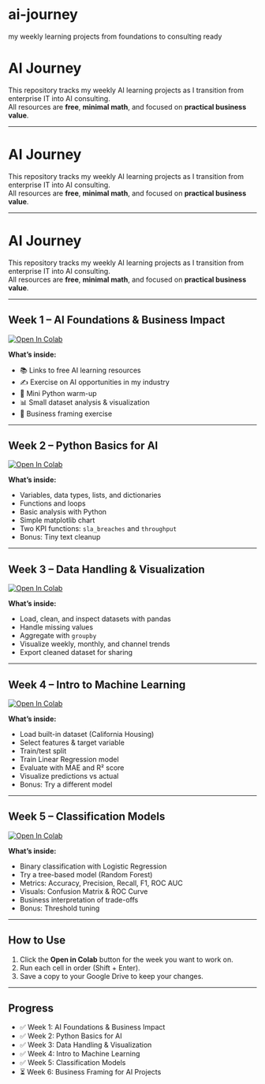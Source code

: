 # ai-journey
my weekly learning projects from foundations to consulting ready

# AI Journey

This repository tracks my weekly AI learning projects as I transition from enterprise IT into AI consulting.  
All resources are **free**, **minimal math**, and focused on **practical business value**.

---

# AI Journey

This repository tracks my weekly AI learning projects as I transition from enterprise IT into AI consulting.  
All resources are **free**, **minimal math**, and focused on **practical business value**.

---

# AI Journey

This repository tracks my weekly AI learning projects as I transition from enterprise IT into AI consulting.  
All resources are **free**, **minimal math**, and focused on **practical business value**.

---

## Week 1 – AI Foundations & Business Impact

[![Open In Colab](https://colab.research.google.com/assets/colab-badge.svg)](https://colab.research.google.com/github/YOUR_USERNAME/ai-journey/blob/main/Week_1_AI_Foundations_Colab.ipynb)

**What’s inside:**
- 📚 Links to free AI learning resources  
- ✍️ Exercise on AI opportunities in my industry  
- 🧪 Mini Python warm-up  
- 📊 Small dataset analysis & visualization  
- 💼 Business framing exercise  

---

## Week 2 – Python Basics for AI

[![Open In Colab](https://colab.research.google.com/assets/colab-badge.svg)](https://colab.research.google.com/github/azarukkhan/ai-journey/blob/main/Week_2_Python_Basics_for_AI_Colab.ipynb)

**What’s inside:**
- Variables, data types, lists, and dictionaries  
- Functions and loops  
- Basic analysis with Python  
- Simple matplotlib chart  
- Two KPI functions: `sla_breaches` and `throughput`  
- Bonus: Tiny text cleanup  

---

## Week 3 – Data Handling & Visualization

[![Open In Colab](https://colab.research.google.com/assets/colab-badge.svg)](https://colab.research.google.com/github/azarukkhan/ai-journey/blob/main/Week_3_Data_Handling_and_Visualization_Colab.ipynb)

**What’s inside:**
- Load, clean, and inspect datasets with pandas  
- Handle missing values  
- Aggregate with `groupby`  
- Visualize weekly, monthly, and channel trends  
- Export cleaned dataset for sharing  

---

## Week 4 – Intro to Machine Learning

[![Open In Colab](https://colab.research.google.com/assets/colab-badge.svg)](https://colab.research.google.com/github/azarukkhan/ai-journey/blob/main/Week_4_Intro_to_Machine_Learning_Colab.ipynb)

**What’s inside:**
- Load built-in dataset (California Housing)  
- Select features & target variable  
- Train/test split  
- Train Linear Regression model  
- Evaluate with MAE and R² score  
- Visualize predictions vs actual  
- Bonus: Try a different model  

---

## Week 5 – Classification Models

[![Open In Colab](https://colab.research.google.com/assets/colab-badge.svg)](https://colab.research.google.com/github/azarukkhan/ai-journey/blob/main/Week_5_Classification_Models_Colab.ipynb)

**What’s inside:**
- Binary classification with Logistic Regression  
- Try a tree-based model (Random Forest)  
- Metrics: Accuracy, Precision, Recall, F1, ROC AUC  
- Visuals: Confusion Matrix & ROC Curve  
- Business interpretation of trade-offs  
- Bonus: Threshold tuning

---

## How to Use
1. Click the **Open in Colab** button for the week you want to work on.  
2. Run each cell in order (Shift + Enter).  
3. Save a copy to your Google Drive to keep your changes.

---

## Progress
- ✅ Week 1: AI Foundations & Business Impact  
- ✅ Week 2: Python Basics for AI  
- ✅ Week 3: Data Handling & Visualization  
- ✅ Week 4: Intro to Machine Learning  
- ✅ Week 5: Classification Models  
- ⏳ Week 6: Business Framing for AI Projects  

